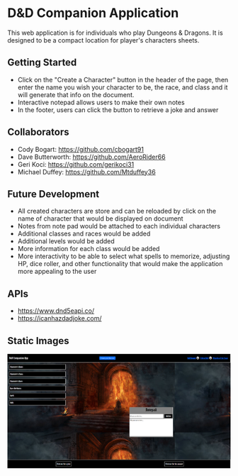 # D&D Companion Application
This web application is for individuals who play Dungeons & Dragons. It is designed to be a compact location for player's characters sheets. 

## Getting Started
* Click on the "Create a Character" button in the header of the page, then enter the name you wish your character to be, the race, and class and it will generate that info on the document. 
* Interactive notepad allows users to make their own notes
* In the footer, users can click the button to retrieve a joke and answer

## Collaborators
* Cody Bogart: https://github.com/cbogart91
* Dave Butterworth: https://github.com/AeroRider66
* Geri Koci: https://github.com/gerikoci31
* Michael Duffey: https://github.com/Mtduffey36

## Future Development
* All created characters are store and can be reloaded by click on the name of character that would be displayed on document
* Notes from note pad would be attached to each individual characters
* Additional classes and races would be added
* Additional levels would be added
* More information for each class would be added
* More interactivity to be able to select what spells to memorize, adjusting HP, dice roller, and other functionality that would make the application more appealing to the user

## APIs
* https://www.dnd5eapi.co/
* https://icanhazdadjoke.com/

## Static Images

![D&D Companion App!](/assets/images/dnd-app.PNG "Screen-Shot of DnD page")

